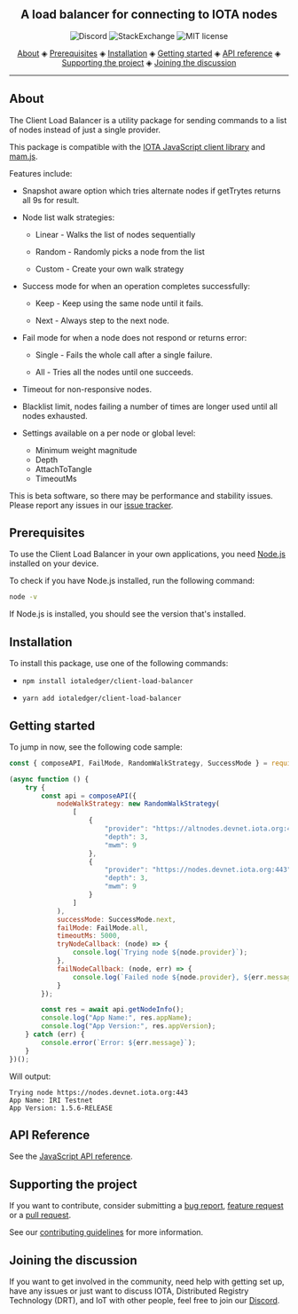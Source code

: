 <h2 align="center">A load balancer for connecting to IOTA nodes</h2>

<p align="center">
  <a href="https://discord.iota.org/" style="text-decoration:none;"><img src="https://img.shields.io/badge/Discord-9cf.svg?logo=discord" alt="Discord"></a>
    <a href="https://iota.stackexchange.com/" style="text-decoration:none;"><img src="https://img.shields.io/badge/StackExchange-9cf.svg?logo=stackexchange" alt="StackExchange"></a>
    <a href="https://github.com/iotaledger/client-load-balancer/blob/master/LICENSE" style="text-decoration:none;"><img src="https://img.shields.io/github/license/iotaledger/client-load-balancer.svg" alt="MIT license"></a>
</p>
      
<p align="center">
  <a href="#about">About</a> ◈
  <a href="#prerequisites">Prerequisites</a> ◈
  <a href="#installation">Installation</a> ◈
  <a href="#getting-started">Getting started</a> ◈
  <a href="#api-reference">API reference</a> ◈
  <a href="#supporting-the-project">Supporting the project</a> ◈
  <a href="#joining-the-discussion">Joining the discussion</a> 
</p>

---

## About

The Client Load Balancer is a utility package for sending commands to a list of nodes instead of just a single provider.

This package is compatible with the [IOTA JavaScript client library](https://github.com/iotaledger/iota.js) and [mam.js](https://github.com/iotaledger/mam.js). 

Features include:

* Snapshot aware option which tries alternate nodes if getTrytes returns all 9s for result.

* Node list walk strategies:

  * Linear - Walks the list of nodes sequentially

  * Random - Randomly picks a node from the list

  * Custom - Create your own walk strategy

* Success mode for when an operation completes successfully:

  * Keep - Keep using the same node until it fails.

  * Next - Always step to the next node.

* Fail mode for when a node does not respond or returns error:

  * Single - Fails the whole call after a single failure.

  * All - Tries all the nodes until one succeeds.

* Timeout for non-responsive nodes.

* Blacklist limit, nodes failing a number of times are longer used until all nodes exhausted.

* Settings available on a per node or global level:

  * Minimum weight magnitude
  * Depth
  * AttachToTangle
  * TimeoutMs

This is beta software, so there may be performance and stability issues.
Please report any issues in our [issue tracker](https://github.com/iotaledger/client-load-balancer/issues/new).

## Prerequisites

To use the Client Load Balancer in your own applications, you need [Node.js](https://nodejs.org/en/download/) installed on your device.

To check if you have Node.js installed, run the following command:

```bash
node -v
```

If Node.js is installed, you should see the version that's installed.

## Installation

To install this package, use one of the following commands:


- `npm install iotaledger/client-load-balancer`


- `yarn add iotaledger/client-load-balancer`

## Getting started

To jump in now, see the following code sample:

```js
const { composeAPI, FailMode, RandomWalkStrategy, SuccessMode } = require('@iota/client-load-balancer');

(async function () {
    try {
        const api = composeAPI({
            nodeWalkStrategy: new RandomWalkStrategy(
                [
                    {
                        "provider": "https://altnodes.devnet.iota.org:443",
                        "depth": 3,
                        "mwm": 9
                    },
                    {
                        "provider": "https://nodes.devnet.iota.org:443",
                        "depth": 3,
                        "mwm": 9
                    }
                ]
            ),
            successMode: SuccessMode.next,
            failMode: FailMode.all,
            timeoutMs: 5000,
            tryNodeCallback: (node) => {
                console.log(`Trying node ${node.provider}`);
            },
            failNodeCallback: (node, err) => {
                console.log(`Failed node ${node.provider}, ${err.message}`);
            }
        });

        const res = await api.getNodeInfo();
        console.log("App Name:", res.appName);
        console.log("App Version:", res.appVersion);
    } catch (err) {
        console.error(`Error: ${err.message}`);
    }
})();
```

Will output:

```shell
Trying node https://nodes.devnet.iota.org:443
App Name: IRI Testnet
App Version: 1.5.6-RELEASE
```

## API Reference

See the [JavaScript API reference](./docs/README.md).

## Supporting the project

If you want to contribute, consider submitting a [bug report](https://github.com/iotaledger/client-load-balancer/issues/new), [feature request](https://github.com/iotaledger/client-load-balancer/issues/new) or a [pull request](https://github.com/iotaledger/client-load-balancer/pulls/).

See our [contributing guidelines](.github/CONTRIBUTING.md) for more information.

## Joining the discussion

If you want to get involved in the community, need help with getting set up, have any issues or just want to discuss IOTA, Distributed Registry Technology (DRT), and IoT with other people, feel free to join our [Discord](https://discord.iota.org/).
